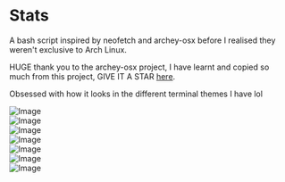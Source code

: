 # Stats

A bash script inspired by neofetch and archey-osx before I realised they weren't exclusive to Arch Linux.  

HUGE thank you to the archey-osx project, I have learnt and copied so much from this project, GIVE IT A STAR [here](https://github.com/obihann/archey-osx). 

Obsessed with how it looks in the different terminal themes I have lol

![Image](https://i.imgur.com/cXrGgMj.png)  
![Image](https://i.imgur.com/YfiDlQy.png)  
![Image](https://i.imgur.com/GyRRemf.png)  
![Image](https://i.imgur.com/XB9PUiN.png)  
![Image](https://i.imgur.com/7z5VPRz.png)  
![Image](https://i.imgur.com/msfQzlp.png)  
![Image](https://i.imgur.com/TBZ6QWl.png)
